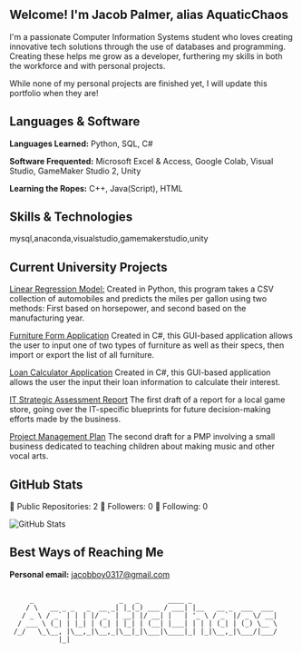 ## Welcome! I'm Jacob Palmer, alias AquaticChaos

I'm a passionate Computer Information Systems student who loves creating innovative tech solutions through the use of databases and programming. Creating these helps me grow as a developer, furthering my skills in both the workforce and with personal projects.

While none of my personal projects are finished yet, I will update this portfolio when they are!

## Languages & Software

**Languages Learned:** Python, SQL, C#

**Software Frequented:** Microsoft Excel & Access, Google Colab, Visual Studio, GameMaker Studio 2, Unity

**Learning the Ropes:** C++, Java(Script), HTML 

## Skills & Technologies

mysql,anaconda,visualstudio,gamemakerstudio,unity

## Current University Projects

[Linear Regression Model:](https://github.com/AquaticChaos/LinearRegression) Created in Python, this program takes a CSV collection of automobiles and predicts the miles per gallon using two methods: First based on horsepower, and second based on the manufacturing year.

[Furniture Form Application](https://github.com/AquaticChaos/FurnitureFormApplication#) Created in C#, this GUI-based application allows the user to input one of two types of furniture as well as their specs, then import or export the list of all furniture.

[Loan Calculator Application](https://github.com/AquaticChaos/LoanCalculatorApplication) Created in C#, this GUI-based application allows the user the input their loan information to calculate their interest.

[IT Strategic Assessment Report]() The first draft of a report for a local game store, going over the IT-specific blueprints for future decision-making efforts made by the business.

[Project Management Plan]() The second draft for a PMP involving a small business dedicated to teaching children about making music and other vocal arts.


## GitHub Stats

🌟 Public Repositories: 2
👥 Followers: 0
👤 Following: 0

![GitHub Stats](https://github-readme-stats.vercel.app/api?username=AquaticChaos&show_icons=true&theme=radical)

## Best Ways of Reaching Me

**Personal email:** jacobboy0317@gmail.com

## 

```
     _                     _   _       ____ _                     
    / \   __ _ _   _  __ _| |_(_) ___ / ___| |__   __ _  ___  ___ 
   / _ \ / _` | | | |/ _` | __| |/ __| |   | '_ \ / _` |/ _ \/ __|
  / ___ \ (_| | |_| | (_| | |_| | (__| |___| | | | (_| | (_) \__ \
 /_/   \_\__, |\__,_|\__,_|\__|_|\___|\____|_| |_|\__,_|\___/|___/
            |_|                                                   
```
